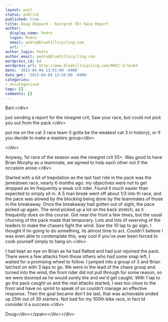 ```yaml
---
layout: post
status: publish
published: true
title: Doug Shepard - Ninrgret 55+ Race Report
author:
  display_name: Pedro
  login: Pedro
  email: pedro@bluehillscycling.com
  url: ''
author_login: Pedro
author_email: pedro@bluehillscycling.com
wordpress_id: 64
wordpress_url: http://www.bluehillscycling.com/BHCC-3/?p=64
date: '2013-04-04 13:55:00 -0400'
date_gmt: '2013-04-04 13:55:00 -0400'
categories:
- Uncategorized
tags: []
comments: []
---
```

<div>
<div><span>
<div>Bart:<&#47;div></p>
<div>just sending a report for the ninegret crit, Saw your race, but could not pick you out from the pack.<&#47;div></p>
<div>put me on the cat 3 race team (I gotta be the weakest cat 3 in history), or if you decide to make a masters group<&#47;div></p>
<div><&#47;div></p>
<div>Anyway, 1st race of the season was the ninegret crit 55+. Was good to have Brian Murphy as a teammate, we agreed to help each other out if the occasion arose.<&#47;div></p>
<div>Started with a bit of trepidation as the last fast ride in the pack was the jamestown race, nearly 6 months ago. my objectives were not to get dropped as Im frequently a weak crit rider. Found it much easier than expected to simply sit in. A 5 man break went off about 1&#47;3 into th race, and the pace was   slowed by the blocking being done by the teammates of those in the breakaway. Once the breakaway had gotten out of sight, the pace picked up again. The wind picked up a lot on the back stretch, as it frequently does on this course. Got near the front a few times, but the usual churning of the pack made that temporary. Lots and lots of swerving of the leaders to make the chasers fight the wind. Saw the 10 lap to go sign, I thought if Im going to do something, its almost time to act. Couldn't believe I was even able to contemplate this, way cool if you've ever been forced to cook yourself simply to hang on.<&#47;div></p>
<div>I had kept an eye on Brian as he had flatted and had just rejoined the pack. There were a few attacks from those others who had some snap left, I waited for a promising wheel to follow. I jumped into a group of 3 and Brian latched on with 3 laps to go. We were in the lead of the chase group and turned into the wind, the front rider did   not pull through for some reason, so we were doomed as he would surely tire and we'd get caught. With 1 lap to go the pack caught us and the real attacks started, I was too close to the front and have no sprint to speak of so couldn't manage an effective response. Then the goal became don't be last, that was achievable ended up 25th out of 30 starters. Not bad for my 100th bike race, in fact Id consider it a success.<&#47;div></p>
<div>Doug<&#47;div><&#47;span><&#47;div><&#47;div></p>

